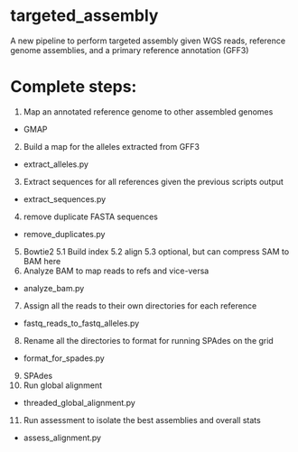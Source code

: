 # targeted_assembly
A new pipeline to perform targeted assembly given WGS reads, reference genome assemblies, and a primary reference annotation (GFF3)

# Complete steps:
1. Map an annotated reference genome to other assembled genomes
- GMAP
2. Build a map for the alleles extracted from GFF3
-  extract_alleles.py 
3. Extract sequences for all references given the previous scripts output
- extract_sequences.py 
4. remove duplicate FASTA sequences
- remove_duplicates.py
5. Bowtie2
5.1 Build index
5.2 align
5.3 optional, but can compress SAM to BAM here
6. Analyze BAM to map reads to refs and vice-versa 
- analyze_bam.py
7. Assign all the reads to their own directories for each reference
- fastq_reads_to_fastq_alleles.py
8. Rename all the directories to format for running SPAdes on the grid 
- format_for_spades.py
9. SPAdes
10. Run global alignment 
- threaded_global_alignment.py
11. Run assessment to isolate the best assemblies and overall stats
- assess_alignment.py
